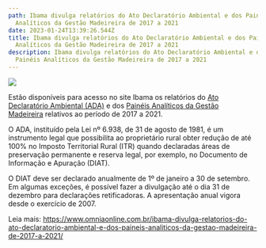 ```yaml
---
path: Ibama divulga relatórios do Ato Declaratório Ambiental e dos Painéis
  Analíticos da Gestão Madeireira de 2017 a 2021
date: 2023-01-24T13:39:26.544Z
title: Ibama divulga relatórios do Ato Declaratório Ambiental e dos Painéis
  Analíticos da Gestão Madeireira de 2017 a 2021
description: Ibama divulga relatórios do Ato Declaratório Ambiental e dos
  Painéis Analíticos da Gestão Madeireira de 2017 a 2021
---
```

<!--StartFragment-->

![](https://www.omniaonline.com.br/wp-content/uploads/2023/01/Site-LinkedIn-Facebook-2023-01-24T153908.827.png)

Estão disponíveis para acesso no site Ibama os relatórios do [Ato Declaratório Ambiental (ADA)](https://www.gov.br/ibama/pt-br/phocadownload/relatorios/flora/relatorio_ada_ato_declaratorio_ambiental_dados_2017_a_2021.pdf) e dos [Painéis Analíticos da Gestão Madeireira](https://www.gov.br/ibama/pt-br/phocadownload/relatorios/flora/relatorio_de_paines_analiticos_2022_dados_de_2017_a_2021.pdf) relativos ao período de 2017 a 2021.

O ADA, instituído pela Lei nº 6.938, de 31 de agosto de 1981, é um instrumento legal que possibilita ao proprietário rural obter redução de até 100% no Imposto Territorial Rural (ITR) quando declaradas áreas de preservação permanente e reserva legal, por exemplo, no Documento de Informação e Apuração (DIAT).

O DIAT deve ser declarado anualmente de 1º de janeiro a 30 de setembro. Em algumas exceções, é possível fazer a divulgação até o dia 31 de dezembro para declarações retificadoras. A apresentação anual vigora desde o exercício de 2007.

Leia mais: https://www.omniaonline.com.br/ibama-divulga-relatorios-do-ato-declaratorio-ambiental-e-dos-paineis-analiticos-da-gestao-madeireira-de-2017-a-2021/

<!--EndFragment-->